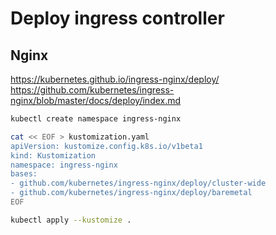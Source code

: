 # Deploy ingress controller

## Nginx

https://kubernetes.github.io/ingress-nginx/deploy/
https://github.com/kubernetes/ingress-nginx/blob/master/docs/deploy/index.md

```sh
kubectl create namespace ingress-nginx

cat << EOF > kustomization.yaml
apiVersion: kustomize.config.k8s.io/v1beta1
kind: Kustomization
namespace: ingress-nginx
bases:
- github.com/kubernetes/ingress-nginx/deploy/cluster-wide
- github.com/kubernetes/ingress-nginx/deploy/baremetal
EOF

kubectl apply --kustomize .

```